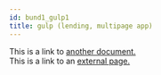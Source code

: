```yaml
---
id: bund1_gulp1
title: gulp (lending, multipage app)
---
```


This is a link to [another document.](/docs/en/doc3.md)  
This is a link to an [external page.](http://www.example.com)
